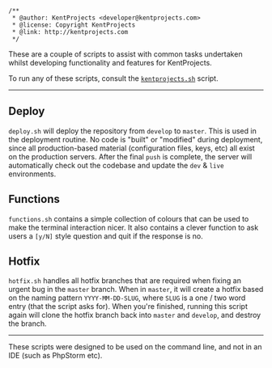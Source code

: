 ```
/**
 * @author: KentProjects <developer@kentprojects.com>
 * @license: Copyright KentProjects
 * @link: http://kentprojects.com
 */
```

These are a couple of scripts to assist with common tasks undertaken whilst developing functionality and features for
KentProjects.

To run any of these scripts, consult the [`kentprojects.sh`](../../kentprojects.sh) script.

---

## Deploy

`deploy.sh` will deploy the repository from `develop` to `master`. This is used in the deployment routine. No code is
"built" or "modified" during deployment, since all production-based material (configuration files, keys, etc) all exist
on the production servers. After the final `push` is complete, the server will automatically check out the codebase and
update the `dev` & `live` environments.

## Functions

`functions.sh` contains a simple collection of colours that can be used to make the terminal interaction nicer. It also
contains a clever function to ask users a `[y/N]` style question and quit if the response is no.

## Hotfix

`hotfix.sh` handles all hotfix branches that are required when fixing an urgent bug in the `master` branch. When in
`master`, it will create a hotfix based on the naming pattern `YYYY-MM-DD-SLUG`, where `SLUG` is a one / two word entry
(that the script asks for). When you're finished, running this script again will clone the hotfix branch back into
`master` and `develop`, and destroy the branch.

---

These scripts were designed to be used on the command line, and not in an IDE (such as PhpStorm etc).